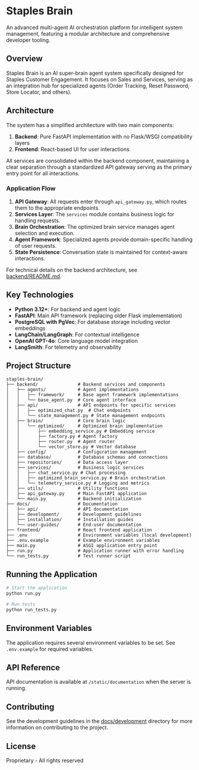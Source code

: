 # Staples Brain

An advanced multi-agent AI orchestration platform for intelligent system management, featuring a modular architecture and comprehensive developer tooling.

## Overview

Staples Brain is an AI super-brain agent system specifically designed for Staples Customer Engagement. It focuses on Sales and Services, serving as an integration hub for specialized agents (Order Tracking, Reset Password, Store Locator, and others). 

## Architecture

The system has a simplified architecture with two main components:

1. **Backend**: Pure FastAPI implementation with no Flask/WSGI compatibility layers
2. **Frontend**: React-based UI for user interactions

All services are consolidated within the backend component, maintaining a clear separation through a standardized API gateway serving as the primary entry point for all interactions.

### Application Flow

1. **API Gateway**: All requests enter through `api_gateway.py`, which routes them to the appropriate endpoints.
2. **Services Layer**: The `services` module contains business logic for handling requests.
3. **Brain Orchestration**: The optimized brain service manages agent selection and execution.
4. **Agent Framework**: Specialized agents provide domain-specific handling of user requests.
5. **State Persistence**: Conversation state is maintained for context-aware interactions.

For technical details on the backend architecture, see [backend/README.md](backend/README.md).

## Key Technologies

- **Python 3.12+**: For backend and agent logic
- **FastAPI**: Main API framework (replacing older Flask implementation)
- **PostgreSQL with PgVec**: For database storage including vector embeddings
- **LangChain/LangGraph**: For contextual intelligence
- **OpenAI GPT-4o**: Core language model integration
- **LangSmith**: For telemetry and observability

## Project Structure

```
staples-brain/
├── backend/               # Backend services and components
│   ├── agents/            # Agent implementations
│   │   ├── framework/     # Base agent framework implementations
│   │   └── base_agent.py  # Core agent interface
│   ├── api/               # API endpoints for specific services
│   │   ├── optimized_chat.py  # Chat endpoints
│   │   └── state_management.py # State management endpoints
│   ├── brain/             # Core brain logic
│   │   └── optimized/     # Optimized brain implementation
│   │       ├── embedding_service.py # Embedding service
│   │       ├── factory.py # Agent factory
│   │       ├── router.py  # Agent router
│   │       └── vector_store.py # Vector database 
│   ├── config/            # Configuration management
│   ├── database/          # Database schemas and connections
│   ├── repositories/      # Data access layer
│   ├── services/          # Business logic services
│   │   ├── chat_service.py # Chat processing
│   │   ├── optimized_brain_service.py # Brain orchestration
│   │   └── telemetry_service.py # Logging and metrics
│   ├── utils/             # Utility functions
│   ├── api_gateway.py     # Main FastAPI application
│   └── main.py            # Backend initialization
├── docs/                  # Documentation
│   ├── api/               # API documentation
│   ├── development/       # Development guidelines
│   ├── installation/      # Installation guides
│   └── user-guides/       # End-user documentation
├── frontend/              # React frontend application
├── .env                   # Environment variables (local development)
├── .env.example           # Example environment variables
├── main.py                # ASGI application entry point 
├── run.py                 # Application runner with error handling
└── run_tests.py           # Test runner script
```

## Running the Application

```bash
# Start the application
python run.py

# Run tests
python run_tests.py
```

## Environment Variables

The application requires several environment variables to be set. See `.env.example` for required variables.

## API Reference

API documentation is available at `/static/documentation` when the server is running.

## Contributing

See the development guidelines in the [docs/development](docs/development) directory for more information on contributing to the project.

## License

Proprietary - All rights reserved